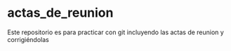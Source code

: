 # actas_de_reunion
Este repositorio es para practicar con git incluyendo las actas de reunion y corrigiéndolas
